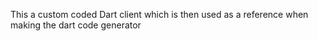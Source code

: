This a custom coded Dart client which is then used as a reference when making the dart code generator
